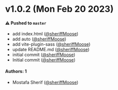 # v1.0.2 (Mon Feb 20 2023)

#### ⚠️ Pushed to `master`

- add index.html ([@sheriffMoose](https://github.com/sheriffMoose))
- add auto ([@sheriffMoose](https://github.com/sheriffMoose))
- add vite-plugin-sass ([@sheriffMoose](https://github.com/sheriffMoose))
- update README.md ([@sheriffMoose](https://github.com/sheriffMoose))
- initial commit ([@sheriffMoose](https://github.com/sheriffMoose))
- Initial commit ([@sheriffMoose](https://github.com/sheriffMoose))

#### Authors: 1

- Mostafa Sherif ([@sheriffMoose](https://github.com/sheriffMoose))
